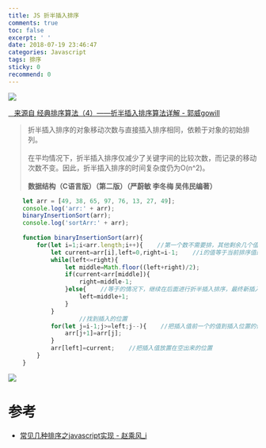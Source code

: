 ```yaml
---
title: JS 折半插入排序
comments: true
toc: false
excerpt: ' '
date: 2018-07-19 23:46:47
categories: Javascript
tags: 排序
sticky: 0
recommend: 0
---
```

![](JS折半插入排序.png)

<a class="tag is-dark is-medium" style="margin-bottom: 1rem" href="https://blog.csdn.net/guoweimelon/article/details/50904206" target="_blank">
<span class="icon"><i class="fas fa-camera"></i></span>&nbsp;&nbsp;
来源自 经典排序算法（4）——折半插入排序算法详解 - 郭威gowill
</a>

>折半插入排序的对象移动次数与直接插入排序相同，依赖于对象的初始排列。\
\
在平均情况下，折半插入排序仅减少了关键字间的比较次数，而记录的移动次数不变。因此，折半插入排序的时间复杂度仍为O(n^2)。\
\
<b>数据结构（C语言版）（第二版）（严蔚敏 李冬梅 吴伟民编著）</b>

``` javascript
    let arr = [49, 38, 65, 97, 76, 13, 27, 49];
    console.log('arr:' + arr);
    binaryInsertionSort(arr);
    console.log('sortArr:' + arr);
 
    function binaryInsertionSort(arr){
	    for(let i=1;i<arr.length;i++){    //第一个数不需要排，其他剩余几个值就要排几次
		    let current=arr[i],left=0,right=i-1;    //i的值等于当前排序值的索引
		    while(left<=right){
			    let middle=Math.floor((left+right)/2);
			    if(current<arr[middle]){
				    right=middle-1;
			    }else{    //等于的情况下，继续在后面进行折半插入排序，最终新插入的值会排在后面
				    left=middle+1;
			    }
		    }
                    //找到插入的位置
		    for(let j=i-1;j>=left;j--){    //把插入值前一个的值到插入位置的值全部往后移动一位
			    arr[j+1]=arr[j];
		    }
		    arr[left]=current;    //把插入值放置在空出来的位置
	    }
    }
```

![](running_result-0.png)

# 参考

- [常见几种排序之javascript实现 - 赵乘风_i](https://blog.csdn.net/zr15829039341/article/details/70598652)